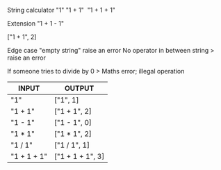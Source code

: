 String calculator
"1"
"1 + 1" 
"1 + 1 + 1"

Extension
"1 + 1 - 1"


["1 + 1", 2]

Edge case "empty string" raise an error
No operator in between string > raise an error

If someone tries to divide by 0 > Maths error; illegal operation

| INPUT | OUTPUT |
|-------|--------|
| "1"   | ["1", 1] |
| "1 + 1"  | ["1 + 1", 2] |
| "1 - 1" | ["1 - 1", 0] |
| "1 * 1" | ["1 * 1", 2] |
| "1 / 1" | ["1 / 1", 1] |
| "1 + 1 + 1" | ["1 + 1 + 1", 3] |





